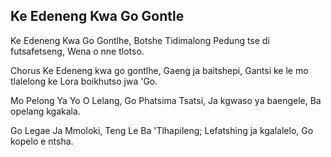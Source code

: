 ## Ke Edeneng Kwa Go Gontle

Ke Edeneng Kwa Go Gontlhe, Botshe Tidimalong
Pedung tse di futsafetseng, Wena o nne tlotso.

Chorus
Ke Edeneng kwa go gontlhe, Gaeng ja baitshepi,
Gantsi ke le mo tlalelong ke Lora boikhutso jwa 'Go.

Mo Pelong Ya Yo O Lelang, Go Phatsima Tsatsi,
Ja kgwaso ya baengele, Ba opelang kgakala.

Go Legae Ja Mmoloki, Teng Le Ba 'Tlhapileng;
Lefatshing ja kgalalelo, Go kopelo e ntsha.

